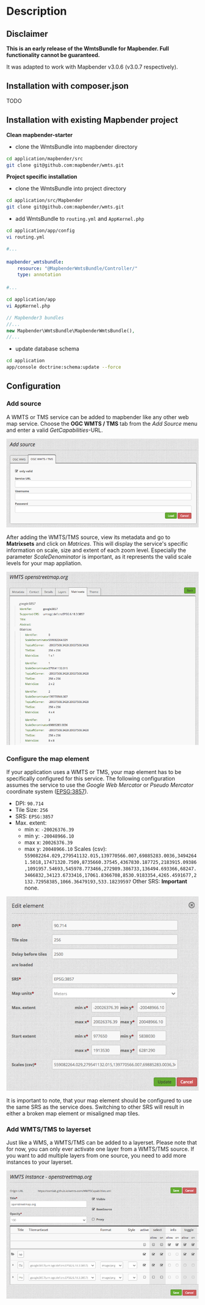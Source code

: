 # Description

## Disclaimer

**This is an early release of the WmtsBundle for Mapbender. Full functionality cannot be guaranteed.**

It was adapted to work with Mapbender v3.0.6 (v3.0.7 respectively).

## Installation with composer.json

TODO

## Installation with existing Mapbender project

**Clean mapbender-starter**

* clone the WmtsBundle into mapbender directory

```bash
cd application/mapbender/src
git clone git@github.com:mapbender/wmts.git
```

**Project specific installation**

* clone the WmtsBundle into project directory

```bash
cd application/src/Mapbender
git clone git@github.com:mapbender/wmts.git
```

* add WmtsBundle to `routing.yml` and `AppKernel.php`

```bash
cd application/app/config
vi routing.yml
```

```yml
#...
    
mapbender_wmtsbundle:
    resource: "@MapbenderWmtsBundle/Controller/"
    type: annotation

#...
```

```bash
cd application/app
vi AppKernel.php
```

```php
// Mapbender3 bundles
//...
new Mapbender\WmtsBundle\MapbenderWmtsBundle(),
//...
```

* update database schema

```bash
cd application
app/console doctrine:schema:update --force
```

## Configuration

### Add source

A WMTS or TMS service can be added to mapbender like any other web map service. Choose the **OGC WMTS / TMS** tab from the *Add Source* menu and enter a valid *GetCapabilities*-URL.

![Add wmts/tms source](Documentation/01.png)

After adding the WMTS/TMS source, view its metadata and go to **Matrixsets** and click on *Matrices*. This will display the service's specific information on scale, size and extent of each zoom level. Especially the parameter *ScaleDenominator* is important, as it represents the valid scale levels for your map appliation.

![wmts/tms matrixsets](Documentation/02.png)

### Configure the map element

If your application uses a WMTS or TMS, your map element has to be specifically configured for this service. The following configuration assumes the service to use the *Google Web Mercator* or *Pseudo Mercator* coordinate system ([EPSG:3857](https://epsg.io/3857)).

* DPI: `90.714`
* Tile Size: `256`
* SRS: `EPSG:3857`
* Max. extent:
    * min x: `-20026376.39`
    * min y: `-20048966.10`
    * max x: `20026376.39`
    * max y: `20048966.10`
Scales (csv): `559082264.029,279541132.015,139770566.007,69885283.0036,34942641.5018,17471320.7509,8735660.37545,4367830.187725,2183915.09386,1091957.54693,545978.773466,272989.386733,136494.693366,68247.3466832,34123.6733416,17061.8366708,8530.9183354,4265.4591677,2132.72958385,1066.36479193,533.18239597`
Other SRS: **Important** none.

![Map element configuration](Documentation/03.png)

It is important to note, that your map element should be configured to use the same SRS as the service does. Switching to other SRS will result in either a broken map element or misaligned map tiles.

### Add WMTS/TMS to layerset

Just like a WMS, a WMTS/TMS can be added to a layerset. Please note that for now, you can only ever activate one layer from a WMTS/TMS source. If you want to add multiple layers from one source, you need to add more instances to your layerset.

![Add WMTS/TMS to layerset](Documentation/04.png)